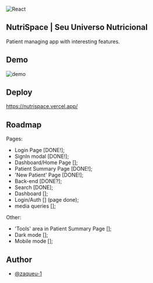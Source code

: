 
![React](https://camo.githubusercontent.com/ab4c3c731a174a63df861f7b118d6c8a6c52040a021a552628db877bd518fe84/68747470733a2f2f696d672e736869656c64732e696f2f62616467652f72656163742d2532333230323332612e7376673f7374796c653d666f722d7468652d6261646765266c6f676f3d7265616374266c6f676f436f6c6f723d253233363144414642)

## NutriSpace | Seu Universo Nutricional
Patient managing app with interesting features.

## Demo
![demo]()

## Deploy
https://nutrispace.vercel.app/


## Roadmap
Pages:
- Login Page [DONE!];
- SignIn modal [DONE!];
- Dashboard/Home Page [];
- Patient Summary Page [DONE!];
- 'New Patient' Page [DONE!];
- Back-end [DONE?];
- Search [DONE];
- Dashboard [];
- Login/Auth [] (page done);
- media queries [];


Other:
- 'Tools' area in Patient Summary Page [];
- Dark mode [];
- Mobile mode [];

## Author
- [@zaqueu-1](https://www.github.com/zaqueu-1)

